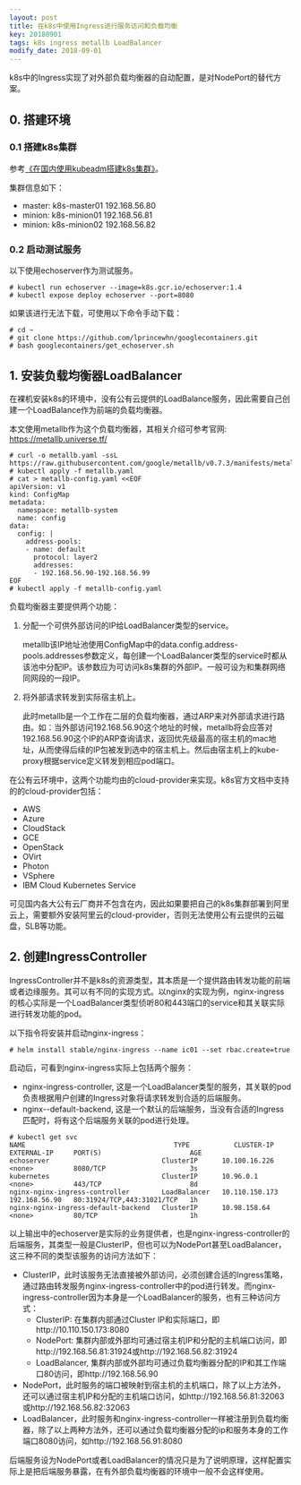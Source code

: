 ```yaml
---
layout: post
title: 在k8s中使用Ingress进行服务访问和负载均衡
key: 20180901
tags: k8s ingress metallb LoadBalancer
modify_date: 2018-09-01
---
```


k8s中的Ingress实现了对外部负载均衡器的自动配置，是对NodePort的替代方案。

<!--more-->

## 0. 搭建环境

### 0.1 搭建k8s集群

参考[《在国内使用kubeadm搭建k8s集群》](https://lprincewhn.github.io/2016/08/27/kubeadm.html)。

集群信息如下：
- master: k8s-master01 192.168.56.80
- minion: k8s-minion01 192.168.56.81
- minion: k8s-minion02 192.168.56.82

### 0.2 启动测试服务
以下使用echoserver作为测试服务。
```
# kubectl run echoserver --image=k8s.gcr.io/echoserver:1.4
# kubectl expose deploy echoserver --port=8080
```
如果该进行无法下载，可使用以下命令手动下载：
```
# cd ~
# git clone https://github.com/lprincewhn/googlecontainers.git
# bash googlecontainers/get_echoserver.sh
```

## 1. 安装负载均衡器LoadBalancer

在裸机安装k8s的环境中，没有公有云提供的LoadBalance服务，因此需要自己创建一个LoadBalance作为前端的负载均衡器。

本文使用metallb作为这个负载均衡器，其相关介绍可参考官网: https://metallb.universe.tf/

```
# curl -o metallb.yaml -ssL https://raw.githubusercontent.com/google/metallb/v0.7.3/manifests/metallb.yaml
# kubectl apply -f metallb.yaml
# cat > metallb-config.yaml <<EOF
apiVersion: v1
kind: ConfigMap
metadata:
  namespace: metallb-system
  name: config
data:
  config: |
    address-pools:
    - name: default
      protocol: layer2
      addresses:
      - 192.168.56.90-192.168.56.99
EOF
# kubectl apply -f metallb-config.yaml
```

负载均衡器主要提供两个功能：

1. 分配一个可供外部访问的IP给LoadBalancer类型的service。

    metallb该IP地址池使用ConfigMap中的data.config.address-pools.addresses参数定义，每创建一个LoadBalancer类型的service时都从该池中分配IP。该参数应为可访问k8s集群的外部IP。一般可设为和集群网络同网段的一段IP。

2. 将外部请求转发到实际宿主机上。

    此时metallb是一个工作在二层的负载均衡器，通过ARP来对外部请求进行路由。如：当外部访问192.168.56.90这个地址的时候，metallb将会应答对192.168.56.90这个IP的ARP查询请求，返回优先级最高的宿主机的mac地址，从而使得后续的IP包被发到选中的宿主机上。然后由宿主机上的kube-proxy根据service定义转发到相应pod端口。

在公有云环境中，这两个功能均由的cloud-provider来实现。k8s官方文档中支持的的cloud-provider包括：
- AWS
- Azure
- CloudStack
- GCE
- OpenStack
- OVirt
- Photon
- VSphere
- IBM Cloud Kubernetes Service

可见国内各大公有云厂商并不包含在内，因此如果要把自己的k8s集群部署到阿里云上，需要额外安装阿里云的cloud-provider，否则无法使用公有云提供的云磁盘，SLB等功能。

## 2. 创建IngressController

IngressController并不是k8s的资源类型，其本质是一个提供路由转发功能的前端或者边缘服务。其可以有不同的实现方式。以nginx的实现为例，nginx-ingress的核心实际是一个LoadBalancer类型侦听80和443端口的service和其关联实际进行转发功能的pod。

以下指令将安装并启动nginx-ingress：
```
# helm install stable/nginx-ingress --name ic01 --set rbac.create=true
```

启动后，可看到nginx-ingress实际上包括两个服务：
- nginx-ingress-controller, 这是一个LoadBalancer类型的服务，其关联的pod负责根据用户创建的Ingress对象将请求转发到合适的后端服务。
- nginx--default-backend, 这是一个默认的后端服务，当没有合适的Ingress匹配时，将有这个后端服务关联的pod进行处理。

```
# kubectl get svc
NAME                                     TYPE           CLUSTER-IP      EXTERNAL-IP     PORT(S)                      AGE
echoserver                            ClusterIP      10.100.16.226    <none>          8080/TCP                     3s
kubernetes                            ClusterIP      10.96.0.1        <none>          443/TCP                      8d
nginx-nginx-ingress-controller        LoadBalancer   10.110.150.173   192.168.56.90   80:31924/TCP,443:31021/TCP   1h
nginx-nginx-ingress-default-backend   ClusterIP      10.98.158.64     <none>          80/TCP                       1h

```

以上输出中的echoserver是实际的业务提供者，也是nginx-ingress-controller的后端服务，其类型一般是ClusterIP，但也可以为NodePort甚至LoadBalancer，这三种不同的类型该服务的访问方法如下：
- ClusterIP，此时该服务无法直接被外部访问，必须创建合适的Ingress策略，通过路由转发服务nginx-ingress-controller中的pod进行转发。而nginx-ingress-controller因为本身是一个LoadBalancer的服务，也有三种访问方式：
  - ClusterIP: 在集群内部通过Cluster IP和实际端口，即http://10.110.150.173:8080
  - NodePort: 集群内部或外部均可通过宿主机IP和分配的主机端口访问，即http://192.168.56.81:31924或http://192.168.56.82:31924
  - LoadBalancer, 集群内部或外部均可通过负载均衡器分配的IP和其工作端口80访问，即http://192.168.56.90
- NodePort，此时服务的端口被映射到宿主机的主机端口，除了以上方法外，还可以通过宿主机IP和分配的主机端口访问，如http://192.168.56.81:32063或http://192.168.56.82:32063
- LoadBalancer，此时服务和nginx-ingress-controller一样被注册到负载均衡器，除了以上两种方法外，还可以通过负载均衡器分配的ip和服务本身的工作端口8080访问，如http://192.168.56.91:8080

后端服务设为NodePort或者LoadBalancer的情况只是为了说明原理，这样配置实际上是把后端服务暴露，在有外部负载均衡器的环境中一般不会这样使用。
